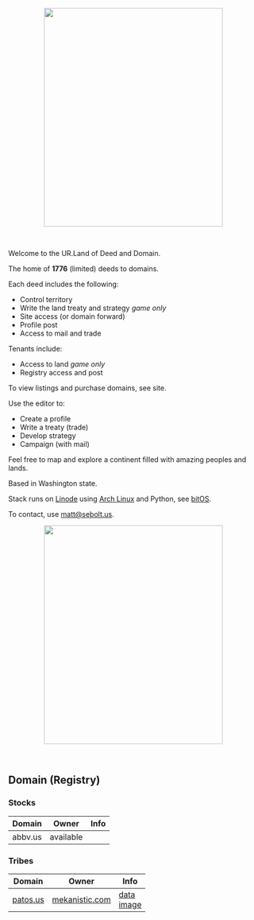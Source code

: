 
<p align="center">
  <img src="https://github.com/nfnth/res/raw/main/site/coat.png" width="360" height="440" /></p>

<br/>

Welcome to the UR.Land of Deed and Domain.

The home of **1776** (limited) deeds to domains. 

Each deed includes the following:

- Control territory
- Write the land treaty and strategy *game only*
- Site access (or domain forward)
- Profile post
- Access to mail and trade

Tenants include:

- Access to land *game only*
- Registry access and post

To view listings and purchase domains, see site.

Use the editor to:

- Create a profile
- Write a treaty (trade)
- Develop strategy
- Campaign (with mail)

Feel free to map and explore a continent filled with amazing peoples and lands. 

Based in Washington state. 

Stack runs on [Linode]() using [Arch Linux]() and Python, see [bitOS]().
 
To contact, use matt@sebolt.us.

<p align="center">
  <img src="https://github.com/nfnth/res/raw/main/site/bird.png" width="360" height="440" /></p>

<br/>

## Domain (Registry)

### Stocks

|Domain|Owner|Info|
|-|-|-|
|abbv.us|available||

### Tribes

|Domain|Owner|Info|
|-|-|-|
|[patos.us]()|[mekanistic.com]()|[data]()<br/>[image](shutterstock_1312119701.jpg)|
